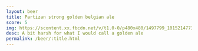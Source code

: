 ```yaml
---
layout: beer
title: Partizan strong golden belgian ale
score: 5
img: https://scontent.xx.fbcdn.net/v/t1.0-0/p480x480/1497799_10152147732653745_1203656587_n.jpg?oh=ba5ee4d59d90697c45f74302881e2720&oe=58C3FF41
desc: A bit harsh for what I would call a golden ale
permalink: /beer/:title.html
---
```

